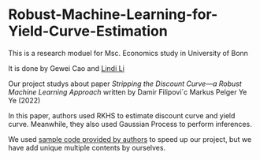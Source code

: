 # Robust-Machine-Learning-for-Yield-Curve-Estimation
This is a research moduel for Msc. Economics study in University of Bonn

It is done by Gewei Cao and [Lindi Li](https://github.com/Lindi1907/Robust-Machine-Learning-for-Yield-Curve-Estimation)

Our project studys about paper _Stripping the Discount Curve—a Robust Machine Learning Approach_ written by Damir Filipovi´c Markus Pelger Ye Ye (2022)

In this paper, authors used RKHS to estimate discount curve and yield curve. Meanwhile, they also used Gaussian Process to perform inferences. 

We used [sample code provided by authors](https://github.com/yye9701/KR_example) to speed up our project, but we have add unique multiple contents by ourselves.
